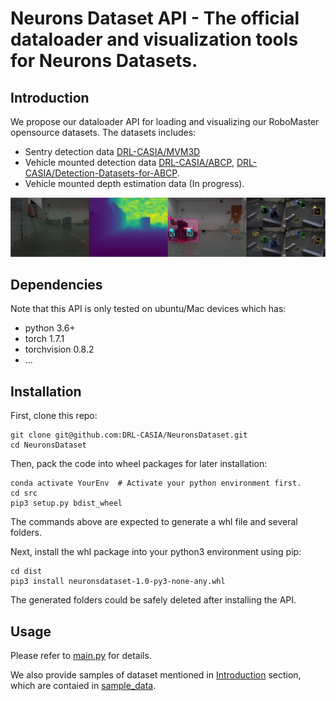 # Neurons Dataset API - The official dataloader and visualization tools for Neurons Datasets.
## Introduction
We propose our dataloader API for loading and visualizing our RoboMaster opensource datasets. The datasets includes:
 
 * Sentry detection data [DRL-CASIA/MVM3D](https://github.com/DRL-CASIA/MVM3D)
 * Vehicle mounted detection data [DRL-CASIA/ABCP](https://github.com/DRL-CASIA/ABCP), [DRL-CASIA/Detection-Datasets-for-ABCP](https://github.com/DRL-CASIA/Detection-Datasets-for-ABCP).
 * Vehicle mounted depth estimation data (In progress).
 
 ![](sample_data/comb.png)
 
## Dependencies
Note that this API is only tested on ubuntu/Mac devices which has:
* python 3.6+
* torch 1.7.1
* torchvision 0.8.2
* ...

    
 
## Installation
First, clone this repo:
```
git clone git@github.com:DRL-CASIA/NeuronsDataset.git
cd NeuronsDataset
```
Then, pack the code into wheel packages for later installation:
```
conda activate YourEnv  # Activate your python environment first.
cd src
pip3 setup.py bdist_wheel
```
The commands above are expected to generate a whl file and several folders.

Next, install the whl package into your python3 environment using pip:
```
cd dist
pip3 install neuronsdataset-1.0-py3-none-any.whl
```
The generated folders could be safely deleted after installing the API.

## Usage
Please refer to [main.py](main.py) for details.

We also provide samples of dataset mentioned in [Introduction](#introduction) section, which are contaied in [sample_data](sample_data).